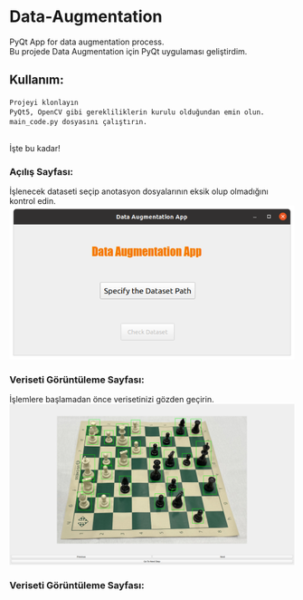 # Data-Augmentation
PyQt App for data augmentation process. <br />
Bu projede Data Augmentation için PyQt uygulaması geliştirdim.

## Kullanım:
`Projeyi klonlayın`<br />
`PyQt5, OpenCV gibi gerekliliklerin kurulu olduğundan emin olun.`<br />
`main_code.py dosyasını çalıştırın.`

<br />
İşte bu kadar!
<br />

### Açılış Sayfası:
İşlenecek dataseti seçip anotasyon dosyalarının eksik olup olmadığını kontrol edin.
![Gösterim](Readme-Images/0.png)

### Veriseti Görüntüleme Sayfası:
İşlemlere başlamadan önce verisetinizi gözden geçirin.
![Gösterim](Readme-Images/1.png)

### Veriseti Görüntüleme Sayfası:
